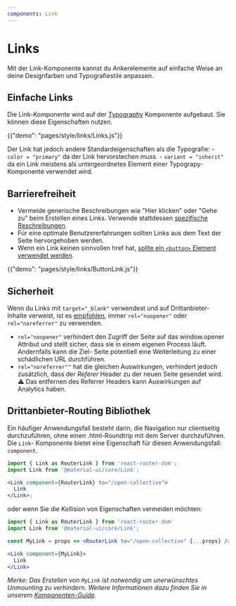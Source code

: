 ```yaml
---
components: Link
---
```


# Links

<p class="description">Mit der Link-Komponente kannst du Ankerelemente auf einfache Weise an deine Designfarben und Typografiestile anpassen.</p>

## Einfache Links

Die Link-Komponente wird auf der [Typography](/api/typography/) Komponente aufgebaut. Sie können diese Eigenschaften nutzen.

{{"demo": "pages/style/links/Links.js"}}

Der Link hat jedoch andere Standardeigenschaften als die Typografie: - `color = "primary"` da der Link hervorstechen muss. - `variant = "inherit"` da ein Link meistens als untergeordnetes Element einer Typograpy-Komponente verwendet wird.

## Barrierefreiheit

- Vermeide generische Beschreibungen wie "Hier klicken" oder "Gehe zu" beim Erstellen eines Links. Verwende stattdessen [spezifische Beschreibungen](https://developers.google.com/web/tools/lighthouse/audits/descriptive-link-text).
- Für eine optimale Benutzererfahrungen sollten Links aus dem Text der Seite hervorgehoben werden.
- Wenn ein Link keinen sinnvollen href hat, [sollte ein `<button>` Element verwendet werden](https://github.com/evcohen/eslint-plugin-jsx-a11y/blob/master/docs/rules/anchor-is-valid.md).

{{"demo": "pages/style/links/ButtonLink.js"}}

## Sicherheit

Wenn du Links mit `target="_blank"` verwendest und auf Drittanbieter- Inhalte verweist, ist es [empfohlen](https://developers.google.com/web/tools/lighthouse/audits/noopener), immer `rel="noopener"` oder `rel="noreferrer"` zu verwenden.

- `rel="noopener"` verhindert den Zugriff der Seite auf das window.opener Attribut und stellt sicher, dass sie in einem eigenen Process läuft. Andernfalls kann die Ziel- Seite potentiell eine Weiterleitung zu einer schädlichen URL durchführen.
- `rel="noreferrer""` hat die gleichen Auswirkungen, verhindert jedoch zusätzlich, dass der _Referer_ Header zu der neuen Seite gesendet wird. ⚠️ Das entfernen des Referrer Headers kann Auswirkungen auf Analytics haben.

## Drittanbieter-Routing Bibliothek

Ein häufiger Anwendungsfall besteht darin, die Navigation nur clientseitig durchzuführen, ohne einen .html-Roundtrip mit dem Server durchzuführen. Die `Link`- Komponente bietet eine Eigenschaft für diesen Anwendungsfall: `component`.

```jsx
import { Link as RouterLink } from 'react-router-dom';
import Link from '@material-ui/core/Link';

<Link component={RouterLink} to="/open-collective">
  Link
</Link>;
```

oder wenn Sie die Kollision von Eigenschaften vermeiden möchten:

```jsx
import { Link as RouterLink } from 'react-router-dom'
import Link from '@material-ui/core/Link';

const MyLink = props => <RouterLink to="/open-collective" {...props} />

<Link component={MyLink}>
  Link
</Link>
```

_Merke: Das Erstellen von `MyLink` ist notwendig um unerwünschtes Unmounting zu verhindern. Weitere Informationen dazu finden Sie in unserem [Komponenten-Guide](/guides/composition/#component-property)._
